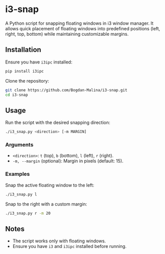 # i3-snap

A Python script for snapping floating windows in i3 window manager. It allows quick placement of floating windows into predefined positions (left, right, top, bottom) while maintaining customizable margins.

## Installation

Ensure you have `i3ipc` installed:

```sh
pip install i3ipc
```

Clone the repository:

```sh
git clone https://github.com/Bogdan-Malina/i3-snap.git
cd i3-snap
```

## Usage

Run the script with the desired snapping direction:

```sh
./i3_snap.py <direction> [-m MARGIN]
```

### Arguments

- `<direction>`: `t` (top), `b` (bottom), `l` (left), `r` (right).
- `-m, --margin` (optional): Margin in pixels (default: 15).

### Examples

Snap the active floating window to the left:

```sh
./i3_snap.py l
```

Snap to the right with a custom margin:

```sh
./i3_snap.py r -m 20
```

## Notes

- The script works only with floating windows.
- Ensure you have `i3` and `i3ipc` installed before running.

